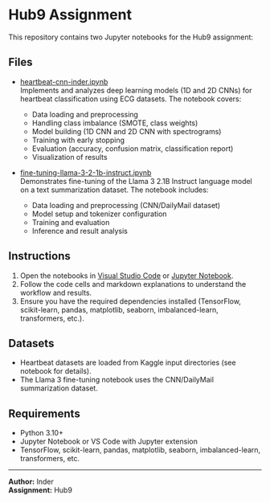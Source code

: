 # Hub9 Assignment

This repository contains two Jupyter notebooks for the Hub9 assignment:

## Files

- [heartbeat-cnn-inder.ipynb](heartbeat-cnn-inder.ipynb)  
  Implements and analyzes deep learning models (1D and 2D CNNs) for heartbeat classification using ECG datasets. The notebook covers:
  - Data loading and preprocessing
  - Handling class imbalance (SMOTE, class weights)
  - Model building (1D CNN and 2D CNN with spectrograms)
  - Training with early stopping
  - Evaluation (accuracy, confusion matrix, classification report)
  - Visualization of results

- [fine-tuning-llama-3-2-1b-instruct.ipynb](fine-tuning-llama-3-2-1b-instruct.ipynb)  
  Demonstrates fine-tuning of the Llama 3 2.1B Instruct language model on a text summarization dataset. The notebook includes:
  - Data loading and preprocessing (CNN/DailyMail dataset)
  - Model setup and tokenizer configuration
  - Training and evaluation
  - Inference and result analysis

## Instructions

1. Open the notebooks in [Visual Studio Code](https://code.visualstudio.com/) or [Jupyter Notebook](https://jupyter.org/).
2. Follow the code cells and markdown explanations to understand the workflow and results.
3. Ensure you have the required dependencies installed (TensorFlow, scikit-learn, pandas, matplotlib, seaborn, imbalanced-learn, transformers, etc.).

## Datasets

- Heartbeat datasets are loaded from Kaggle input directories (see notebook for details).
- The Llama 3 fine-tuning notebook uses the CNN/DailyMail summarization dataset.

## Requirements

- Python 3.10+
- Jupyter Notebook or VS Code with Jupyter extension
- TensorFlow, scikit-learn, pandas, matplotlib, seaborn, imbalanced-learn, transformers, etc.

---

**Author:** Inder  
**Assignment:** Hub9